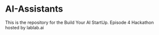 # AI-Assistants
This is the repository for the Build Your AI StartUp. Episode 4 Hackathon hosted by lablab.ai

